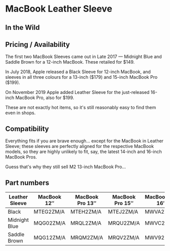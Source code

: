 # MacBook Leather Sleeve

## In the Wild

## Pricing / Availability

The first two MacBook Sleeves came out in Late 2017 — Midnight Blue and Saddle Brown for a 12-inch MacBook. These retailed for \$149.

In July 2018, Apple released a Black Sleeve for 12-inch MacBook, and sleeves in all three colours for a 13-inch (\$179) and 15-inch MacBook Pro (\$199).

On November 2019 Apple added Leather Sleeve for the just-released 16-inch MacBook Pro, also for \$199.

These are not exactly hot items, so it's still reasonably easy to find them even in shops.

## Compatibility

Everything fits if you are brave enough… except for the MacBook in Leather Sleeve; these sleeves are perfectly aligned for the respective MacBook models, so they are highly unlikely to fit, say, the latest 14-inch and 16-inch MacBook Pros.

Guess that's why they still sell M2 13-inch MacBook Pro…

## Part numbers

| Leather Sleeve | MacBook 12″ | MacBook Pro 13″ | MacBook Pro 15″ | MacBook Pro 16″ |
| -------------- | ----------- | --------------- | --------------- | --------------- |
| Black          | MTEG2ZM/A   | MTEH2ZM/A       | MTEJ2ZM/A       | MWVA2ZM/A       |
| Midnight Blue  | MQG02ZM/A   | MRQL2ZM/A       | MRQU2ZM/A       | MWVC2ZM/A       |
| Saddle Brown   | MQG12ZM/A   | MRQM2ZM/A       | MRQV2ZM/A       | MWV92ZM/A       |
